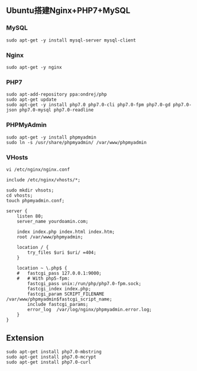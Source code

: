 ## Ubuntu搭建Nginx+PHP7+MySQL

### MySQL

```
sudo apt-get -y install mysql-server mysql-client
```

### Nginx

```
sudo apt-get -y nginx
```

### PHP7

```
sudo apt-add-repository ppa:ondrej/php
sudo apt-get update
sudo apt-get -y install php7.0 php7.0-cli php7.0-fpm php7.0-gd php7.0-json php7.0-mysql php7.0-readline
```

### PHPMyAdmin

```
sudo apt-get -y install phpmyadmin
sudo ln -s /usr/share/phpmyadmin/ /var/www/phpmyadmin
```

### VHosts

```
vi /etc/nginx/nginx.conf
```

```
include /etc/nginx/vhosts/*;
```

```
sudo mkdir vhsots;
cd vhosts;
touch phpmyadmin.conf;
```

```
server {
	listen 80;
	server_name yourdoamin.com;
	
	index index.php index.html index.htm;
	root /var/www/phpmyadmin;
	
	location / {
		try_files $uri $uri/ =404;
	}
	
	location ~ \.php$ {
	#	fastcgi_pass 127.0.0.1:9000;
	#	# With php5-fpm:
		fastcgi_pass unix:/run/php/php7.0-fpm.sock;
		fastcgi_index index.php;
		fastcgi_param SCRIPT_FILENAME /var/www/phpmyadmin$fastcgi_script_name;
		include fastcgi_params;
		error_log  /var/log/nginx/phpmyadmin.error.log;
	}
}
```

## Extension

```
sudo apt-get install php7.0-mbstring
sudo apt-get install php7.0-mcrypt
sudo apt-get install php7.0-curl
```


